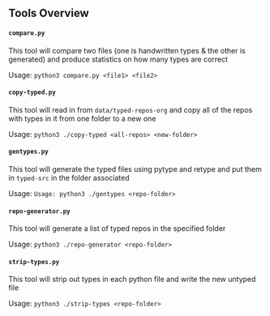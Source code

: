 ## Tools Overview

#### `compare.py`

This tool will compare two files (one is handwritten types & the other is generated) and produce statistics on how many types are correct

Usage: `python3 compare.py <file1> <file2>`


#### `copy-typed.py`

This tool will read in from `data/typed-repos-org` and copy all of the repos with types in it from one folder to a new one

Usage: `python3 ./copy-typed <all-repos> <new-folder>`


#### `gentypes.py`

This tool will generate the typed files using pytype and retype and put them in `typed-src` in the folder associated

Usage: `Usage: python3 ./gentypes <repo-folder>`


#### `repo-generator.py`

This tool will generate a list of typed repos in the specified folder

Usage: `python3 ./repo-generator <repo-folder>`


#### `strip-types.py`

This tool will strip out types in each python file and write the new untyped file

Usage: `python3 ./strip-types <repo-folder>`